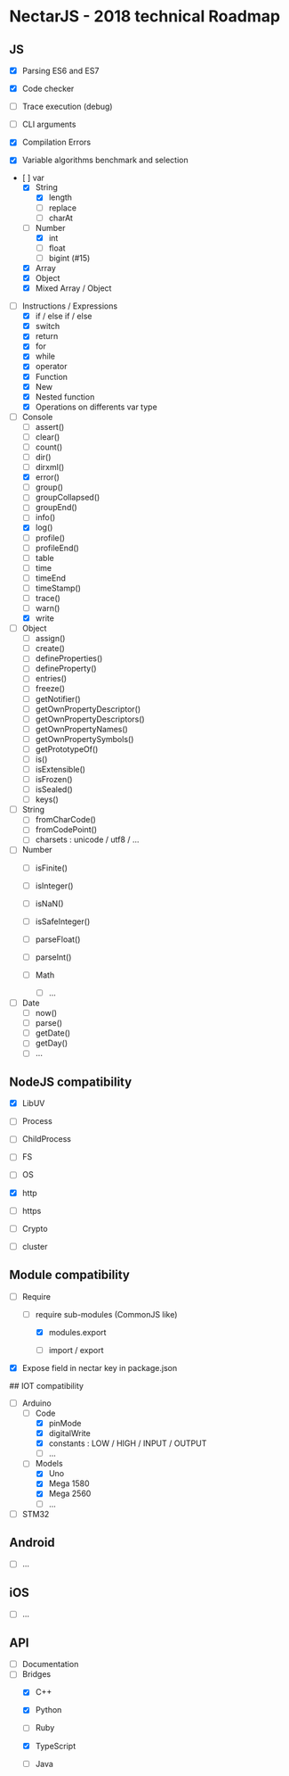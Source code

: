 # NectarJS - 2018 technical Roadmap

## JS

- [x] Parsing ES6 and ES7

- [X] Code checker

- [ ] Trace execution (debug)

- [ ] CLI arguments

- [X] Compilation Errors

- [x] Variable algorithms benchmark and selection

- [ ] var
  - [x] String
    - [X] length
    - [ ] replace
    - [ ] charAt
  - [ ] Number
    - [x] int
    - [ ] float
    - [ ] bigint (#15)
  - [x] Array
  - [X] Object
  - [X] Mixed Array / Object

- [ ] Instructions / Expressions
  - [x] if / else if / else
  - [x] switch
  - [x] return
  - [x] for
  - [x] while
  - [x] operator
  - [x] Function
  - [x] New
  - [x] Nested function
  - [X] Operations on differents var type
  
- [ ] Console
  - [ ] assert()
  - [ ] clear()
  - [ ] count()
  - [ ] dir()
  - [ ] dirxml()
  - [x] error()
  - [ ] group()
  - [ ] groupCollapsed()
  - [ ] groupEnd()
  - [ ] info()
  - [x] log()
  - [ ] profile()
  - [ ] profileEnd()
  - [ ] table
  - [ ] time
  - [ ] timeEnd
  - [ ] timeStamp()
  - [ ] trace()
  - [ ] warn()
  - [x] write

- [ ] Object
  - [ ] assign()
  - [ ] create()
  - [ ] defineProperties()
  - [ ] defineProperty()
  - [ ] entries()
  - [ ] freeze()
  - [ ] getNotifier()
  - [ ] getOwnPropertyDescriptor()
  - [ ] getOwnPropertyDescriptors()
  - [ ] getOwnPropertyNames()
  - [ ] getOwnPropertySymbols()
  - [ ] getPrototypeOf()
  - [ ] is()
  - [ ] isExtensible()
  - [ ] isFrozen()
  - [ ] isSealed()
  - [ ] keys()
  
- [ ] String
  - [ ] fromCharCode()
  - [ ] fromCodePoint()
  - [ ] charsets : unicode / utf8 / ...
  
- [ ] Number
  - [ ] isFinite()
  - [ ] isInteger()
  - [ ] isNaN()
  - [ ] isSafeInteger()
  - [ ] parseFloat()
  - [ ] parseInt()
  
  - [ ] Math
    - [ ] ...
    
- [ ] Date
  - [ ] now()
  - [ ] parse()
  - [ ] getDate()
  - [ ] getDay()
  - [ ] ...

## NodeJS compatibility

- [X] LibUV

- [ ] Process

- [ ] ChildProcess

- [ ] FS

- [ ] OS

- [X] http

- [ ] https

- [ ] Crypto

- [ ] cluster

## Module compatibility

- [ ] Require

    - [ ] require sub-modules (CommonJS like)
    
      - [x] modules.export
      
      - [ ] import / export
      
 - [x] Expose field in nectar key in package.json

## IOT compatibility

- [ ] Arduino
  - [ ] Code
    - [x] pinMode
    - [x] digitalWrite  
    - [x] constants : LOW / HIGH / INPUT / OUTPUT
    - [ ] ...
  - [ ] Models 
    - [x] Uno
    - [x] Mega 1580
    - [x] Mega 2560
    - [ ] ...
- [ ] STM32
    
## Android

- [ ] ...

## iOS
    
- [ ] ...
    
## API

- [ ] Documentation
- [ ] Bridges
  - [x] C++
  - [x] Python
  - [ ] Ruby
  - [x] TypeScript
  - [ ] Java
  
